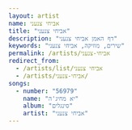 ```yaml
---
layout: artist
name: אביחי צנעני
title: "אביחי צנעני"
description: "דף האמן אביחי צנעני"
keywords: "שירים, מוזיקה, אביחי צנעני"
permalink: /artists/אביחי-צנעני
redirect_from:
  - /artists/list/אביחי צנעני
  - /artists/אביחי-צנעני/
songs:
  - number: "56979"
    name: "יא מחיג'ה"
    album: "סינגלים"
    artist: "אביחי צנעני"
---
```

